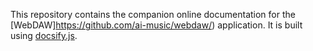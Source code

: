 This repository contains the companion online documentation for the [WebDAW]https://github.com/ai-music/webdaw/) application. It is built using [docsify.js](https://docsify.js.org).